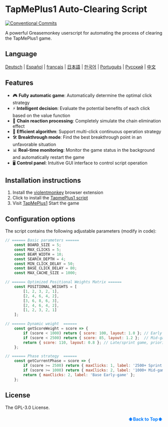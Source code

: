 <a name="readme-top"></a>

# TapMePlus1 Auto-Clearing Script

[![Conventional Commits](https://img.shields.io/badge/Conventional%20Commits-1.0.0-%23FE5196?logo=conventionalcommits&logoColor=white)](https://conventionalcommits.org)

A powerful Greasemonkey userscript for automating the process of clearing the TapMePlus1 game.

## Language
<!-- Keep these links. Translations will automatically update with the README. -->
[Deutsch](https://www.readme-i18n.com/baimengshi/TapMePlus1?lang=de) | 
[Español](https://www.readme-i18n.com/baimengshi/TapMePlus1?lang=es) | 
[français](https://www.readme-i18n.com/baimengshi/TapMePlus1?lang=fr) | 
[日本語](https://www.readme-i18n.com/baimengshi/TapMePlus1?lang=ja) | 
[한국어](https://www.readme-i18n.com/baimengshi/TapMePlus1?lang=ko) | 
[Português](https://www.readme-i18n.com/baimengshi/TapMePlus1?lang=pt) | 
[Русский](https://www.readme-i18n.com/baimengshi/TapMePlus1?lang=ru) | 
[中文](https://www.readme-i18n.com/baimengshi/TapMePlus1?lang=zh)

## Features

- 🎮 **Fully automatic game**: Automatically determine the optimal click strategy
- ⚡ **Intelligent decision**: Evaluate the potential benefits of each click based on the value function
- 🔁 **Chain reaction processing**: Completely simulate the chain elimination effect
- 🚀 **Efficient algorithm**: Support multi-click continuous operation strategy
- 🛠 **Breakthrough mode**: Find the best breakthrough point in an unfavorable situation
- 📊 **Real-time monitoring**: Monitor the game status in the background and automatically restart the game
- 🖥 **Control panel**: Intuitive GUI interface to control script operation

## Installation instructions

1. Install the [violentmonkey](https://violentmonkey.github.io/) browser extension
2. Click to install the [TapmePlus1 script](https://github.com/baimengshi/tapmeplus1/raw/main/TapMePlus1-AI-Solver.user.js)
3. Visit [TapMePlus1](https://tapmeplus1.com/) Start the game

## Configuration options

The script contains the following adjustable parameters (modify in code):

```javascript
// ====== Basic parameters ======
    const BOARD_SIZE = 5;
    const MAX_CLICKS = 5;
    const BEAM_WIDTH = 10;
    const SEARCH_DEPTH = 4;
    const MIN_CLICK_DELAY = 50;
    const BASE_CLICK_DELAY = 80;
    const MAX_CACHE_SIZE = 1000;

// ====== Optimized Positional Weights Matrix ======
    const POSITIONAL_WEIGHTS = [
        [1, 2, 3, 2, 1],
        [2, 4, 6, 4, 2],
        [3, 6, 8, 6, 3],
        [2, 4, 6, 4, 2],
        [1, 2, 3, 2, 1]
    ];

// ====== Dynamic weight  ======
    const getScoreWeight = score => {
        if (score < 1000) return { score: 100, layout: 1.0 }; // Early game, balance layout and score
        if (score < 2500) return { score: 85, layout: 1.2 };  // Mid-game, focus on building potential
        return { score: 110, layout: 0.8 }; // Late/sprint game, prioritize converting advantage to score
    };

// ====== Phase strategy  ======
    const getCurrentPhase = score => {
        if (score >= 2500) return { maxClicks: 1, label: '2500+ Sprint' };
        if (score >= 1000) return { maxClicks: 2, label: '1000+ Mid-game' };
        return { maxClicks: 2, label: 'Base Early-game' };
    };

```

## License

The GPL-3.0 License.

<p align="right" style="font-size: 14px; color: #555; margin-top: 20px;">
    <a href="#readme-top" style="text-decoration: none; color: #007bff; font-weight: bold;">
        ⬆️Back to Top⬆️
    </a>
</p>

